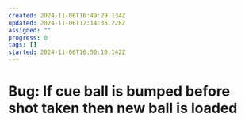 ```yaml
---
created: 2024-11-06T16:49:29.134Z
updated: 2024-11-06T17:14:35.228Z
assigned: ""
progress: 0
tags: []
started: 2024-11-06T16:50:10.142Z
---
```


# Bug: If cue ball is bumped before shot taken then new ball is loaded
